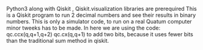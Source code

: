 Python3 along with Qiskit , Qiskit.visualization libraries are prerequired
This is a Qiskit program to run 2 decimal numbers and see their results in binary numbers.
This is only a simulator code, to run on a real Quatum computer minor tweeks has to be made.
In here we are using the code:
   qc.ccx(q,q+1,q+2)
   qc.cx(q,q+1)  to add two bits, because it uses fewer bits than the traditional sum method in qiskit.

     
